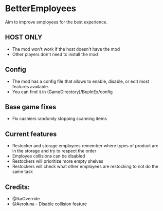 # BetterEmployees
Aim to improve employees for the best experience.

## HOST ONLY
- The mod won't work if the host doesn't have the mod
- Other players don't need to install the mod

## Config
- The mod has a config file that allows to enable, disable, or edit most features available.
- You can find it in (GameDirectory)/BepInEx/config

## Base game fixes
- Fix cashiers randomly stopping scanning items

## Current features
- Restocker and storage employees remember where types of product are in the storage and try to respect the order
- Employee collisions can be disabled
- Restockers will prioritize more empty shelves
- Restockers will check what other employees are restocking to not do the same task

## Credits:
- @IkaOverride
- @Aeroluna - Disable collision feature